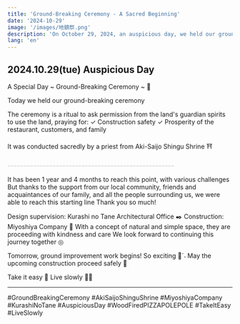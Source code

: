 ```yaml
---
title: 'Ground-Breaking Ceremony - A Sacred Beginning'
date: '2024-10-29'
image: '/images/地鎮祭.png'
description: 'On October 29, 2024, an auspicious day, we held our ground-breaking ceremony. The sacred ritual was conducted by a priest from Aki-Saijo Shingu Shrine, praying for construction safety and prosperity for our restaurant, customers, and family.'
lang: 'en'
---
```


## 2024.10.29(tue) Auspicious Day

A Special Day ~ Ground-Breaking Ceremony ~ 🌳

Today we held our ground-breaking ceremony

The ceremony is a ritual to ask permission from the land's guardian spirits
to use the land, praying for:
✓ Construction safety
✓ Prosperity of the restaurant, customers, and family

It was conducted sacredly by a priest from
Aki-Saijo Shingu Shrine ⛩️

𓐄𓐄𓐄𓐄𓐄𓐄𓐄𓐄𓐄𓐄𓐄𓐄𓐄𓐄𓐄𓐄𓐄𓐄𓐄𓐄𓐄𓐄𓐄𓐄𓐄𓐄𓐄𓐄𓐄𓐄𓐄𓐄𓐄𓐄𓐄𓐄𓐄𓐄𓐄𓐄𓐄𓐄𓐄𓐄𓐄𓐄𓐄𓐄𓐄𓐄𓐄𓐄

It has been 1 year and 4 months to reach this point, with various challenges
But thanks to the support from our local community,
friends and acquaintances of our family,
and all the people surrounding us,
we were able to reach this starting line
Thank you so much!

Design supervision: Kurashi no Tane Architectural Office ✒️
Construction: Miyoshiya Company 🔨
With a concept of natural and simple space,
they are proceeding with kindness and care
We look forward to continuing this journey together ◎

Tomorrow, ground improvement work begins! So exciting 👀ˊ˗
May the upcoming construction proceed safely 🤍

Take it easy 👣
Live slowly 🍊➿

---

#GroundBreakingCeremony #AkiSaijoShinguShrine #MiyoshiyaCompany #KurashiNoTane #AuspiciousDay #WoodFiredPIZZAPOLEPOLE #TakeItEasy #LiveSlowly
